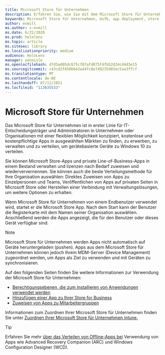 ```yaml
---
title: Microsoft Store für Unternehmen
description: Erfahren Sie, wie Sie mit dem Microsoft Store für Unternehmen, um Ihre Mixed Reality-Anwendungen in Ihrem Unternehmen zu veröffentlichen.
keywords: Microsoft Store für Unternehmen, msfb, app deployment, store
author: evmill
ms.author: v-evmill
ms.date: 6/22/2020
ms.prod: hololens
ms.topic: article
ms.sitesec: library
ms.localizationpriority: medium
audience: HoloLens
manager: yannisle
ms.openlocfilehash: d7d5ad05dc675cf07afd075f4fb52d24cd4d3e15
ms.sourcegitcommit: c43cd2f450b643ad4fc8e749235d03ec5aa3ffcf
ms.translationtype: MT
ms.contentlocale: de-DE
ms.lasthandoff: 07/12/2021
ms.locfileid: "113635533"
---
```

# <a name="microsoft-store-for-business"></a>Microsoft Store für Unternehmen

Das Microsoft Store für Unternehmen ist in erster Linie für IT-Entscheidungsträger und Administratoren in Unternehmen oder Organisationen mit einer flexiblen Möglichkeit konzipiert, kostenlose und kostenpflichtige Apps in ausgewählten Märkten zu finden, zu erwerben, zu verwalten und zu verteilen, um gerätebasierte Geräte zu Windows 10 zu verteilen. 

Sie können Microsoft Store-Apps und private Line-of-Business-Apps in einem Bestand verwalten und lizenzen nach Bedarf zuweisen und wiederververnennen. Sie können auch die beste Verteilungsmethode für Ihre Organisation auswählen: Direktes Zuweisen von Apps zu Einzelpersonen und Teams, Veröffentlichen von Apps auf privaten Seiten in Microsoft Store oder Herstellen einer Verbindung mit Verwaltungslösungen, um weitere Optionen zu erhalten.

Wenn Microsoft Store für Unternehmen von einem Endbenutzer verwendet wird, startet er die Microsoft Store App. Nach dem Start kann der Benutzer die Registerkarte mit dem Namen seiner Organisation auswählen. Anschließend werden die Apps angezeigt, die für den Benutzer oder dieses Gerät verfügbar sind.

> [!Note] 
> Microsoft Store für Unternehmen werden Apps nicht automatisch auf Geräte heruntergeladen (pushen). Apps aus dem Microsoft Store für Unternehmen können jedoch Ihrem MDM-Server (Device Management) zugeordnet werden, um Apps als Ziel zu verwenden und mit Geräten zu synchronisieren.

Auf den folgenden Seiten finden Sie weitere Informationen zur Verwendung der Microsoft Store für Unternehmen:

* [Berechtigungsebenen, die zum Installieren von Anwendungen verwendet werden](/mem/intune/configuration/device-restrictions-windows-holographic#app-store)
* [Hinzufügen einer App zu Ihrer Store for Business](/mem/intune/apps/store-apps-windows)
* [Zuweisen von Apps zu Mitarbeitergruppen](/mem/intune/apps/windows-store-for-business)

Informationen zum Zuordnen Ihrer Microsoft Store für Unternehmen finden Sie unter [Zuordnen Ihrer Microsoft Store für Unternehmen intune.](/mem/intune/apps/windows-store-for-business#associate-your-microsoft-store-for-business-account-with-intune)

> [!Tip]
> Erfahren Sie mehr [über das Verteilen von Offline-Apps bei](/microsoft-store/distribute-offline-apps) Verwendung von Apps wie Advanced Recovery Companion (ARC) und Windows Configuration Designer (WCD).
